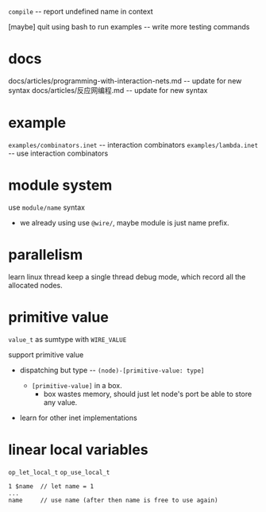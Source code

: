 `compile` -- report undefined name in context

[maybe] quit using bash to run examples -- write more testing commands

# docs

docs/articles/programming-with-interaction-nets.md -- update for new syntax
docs/articles/反应网编程.md -- update for new syntax

# example

`examples/combinators.inet` -- interaction combinators
`examples/lambda.inet` -- use interaction combinators

# module system

use `module/name` syntax

- we already using use `@wire/`,
  maybe module is just name prefix.

# parallelism

learn linux thread
keep a single thread debug mode, which record all the allocated nodes.

# primitive value

`value_t` as sumtype with `WIRE_VALUE`

support primitive value

- dispatching but type -- `(node)-[primitive-value: type]`
  - `[primitive-value]` in a box.
    - box wastes memory, should just let node's port be able to store any value.

- learn for other inet implementations

# linear local variables

`op_let_local_t`
`op_use_local_t`

```
1 $name  // let name = 1
...
name     // use name (after then name is free to use again)
```
